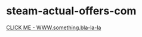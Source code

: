 # steam-actual-offers-com

[CLICK ME  - WWW.something.bla-la-la](https://mars4me.github.io/steam-actual-offers-comp/)
